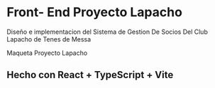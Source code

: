 # Front- End Proyecto Lapacho

Diseño e implementacion del Sistema de Gestion De Socios Del Club Lapacho de Tenes de Messa

Maqueta Proyecto Lapacho


## Hecho con React + TypeScript + Vite